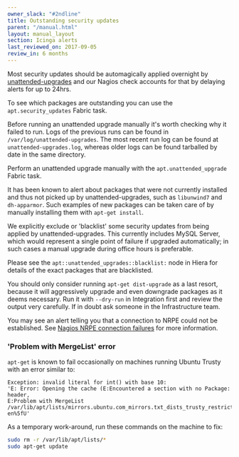 ```yaml
---
owner_slack: "#2ndline"
title: Outstanding security updates
parent: "/manual.html"
layout: manual_layout
section: Icinga alerts
last_reviewed_on: 2017-09-05
review_in: 6 months
---
```


Most security updates should be automagically applied overnight by
[unattended-upgrades](https://help.ubuntu.com/community/AutomaticSecurityUpdates#Using_the_.22unattended-upgrades.22_package)
and our Nagios check accounts for that by delaying alerts for up to
24hrs.

To see which packages are outstanding you can use the
`apt.security_updates` Fabric task.

Before running an unattended upgrade manually it's worth checking why it
failed to run. Logs of the previous runs can be found in
`/var/log/unattended-upgrades`. The most recent run log can be found at
`unattended-upgrades.log`, whereas older logs can be found tarballed by
date in the same directory.

Perform an unattended upgrade manually with the `apt.unattended_upgrade`
Fabric task.

It has been known to alert about packages that were not currently
installed and thus not picked up by unattended-upgrades, such as
`libunwind7` and `dh-apparmor`. Such examples of new packages can be
taken care of by manually installing them with `apt-get install`.

We explicitly exclude or 'blacklist' some security updates from being
applied by unattended-upgrades. This currently includes MySQL Server,
which would represent a single point of failure if upgraded
automatically; in such cases a manual upgrade during office hours is
preferable.

Please see the `apt::unattended_upgrades::blacklist:` node in Hiera for
details of the exact packages that are blacklisted.

You should only consider running `apt-get dist-upgrade` as a last
resort, because it will aggressively upgrade and even downgrade packages
as it deems necessary. Run it with `--dry-run` in Integration first and
review the output very carefully. If in doubt ask someone in the
Infrastructure team.

You may see an alert telling you that a connection to NRPE could not be
established. See [Nagios NRPE connection
failures](alerts/nagios-nrpe-connection-failures.html) for more
information.

### 'Problem with MergeList' error

`apt-get` is known to fail occasionally on machines running Ubuntu
Trusty with an error similar to:

```
Exception: invalid literal for int() with base 10:
'E: Error: Opening the cache (E:Encountered a section with no Package: header,
E:Problem with MergeList /var/lib/apt/lists/mirrors.ubuntu.com_mirrors.txt_dists_trusty_restricted_i18n_Translation-en%5fU'
```

As a temporary work-around, run these commands on the machine to fix:

```bash
sudo rm -r /var/lib/apt/lists/*
sudo apt-get update
```

